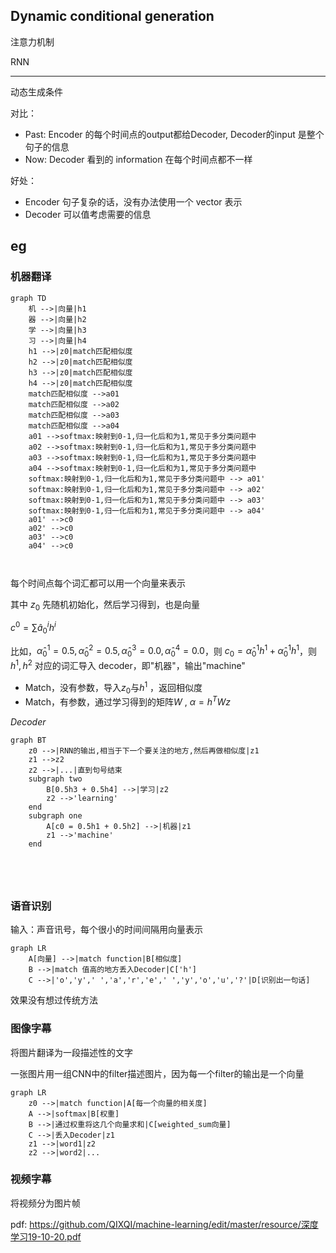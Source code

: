 ## Dynamic conditional generation

注意力机制

RNN

***

动态生成条件

对比：

* Past:  Encoder 的每个时间点的output都给Decoder, Decoder的input 是整个句子的信息
* Now: Decoder 看到的 information 在每个时间点都不一样

好处：

* Encoder 句子复杂的话，没有办法使用一个 vector 表示
* Decoder 可以值考虑需要的信息



## eg

### 机器翻译



```mermaid
graph TD
	机 -->|向量|h1
	器 -->|向量|h2
	学 -->|向量|h3
	习 -->|向量|h4
	h1 -->|z0|match匹配相似度
	h2 -->|z0|match匹配相似度
	h3 -->|z0|match匹配相似度
	h4 -->|z0|match匹配相似度
	match匹配相似度 -->a01
	match匹配相似度 -->a02
	match匹配相似度 -->a03
	match匹配相似度 -->a04
	a01 -->softmax:映射到0-1,归一化后和为1,常见于多分类问题中
	a02 -->softmax:映射到0-1,归一化后和为1,常见于多分类问题中
	a03 -->softmax:映射到0-1,归一化后和为1,常见于多分类问题中
	a04 -->softmax:映射到0-1,归一化后和为1,常见于多分类问题中
	softmax:映射到0-1,归一化后和为1,常见于多分类问题中 --> a01'
	softmax:映射到0-1,归一化后和为1,常见于多分类问题中 --> a02'
	softmax:映射到0-1,归一化后和为1,常见于多分类问题中 --> a03'
	softmax:映射到0-1,归一化后和为1,常见于多分类问题中 --> a04'
	a01' -->c0
	a02' -->c0
	a03' -->c0
	a04' -->c0

	

```

每个时间点每个词汇都可以用一个向量来表示

其中 $z_{0}$ 先随机初始化，然后学习得到，也是向量

$c^{0} = \sum \hat{a}_{0}^{i}h^{i}$

比如，$\hat{\alpha}^{1}_{0} = 0.5, \hat{\alpha}^{2}_{0} = 0.5, \hat{\alpha}^{3}_{0} = 0.0, \hat{\alpha}^{4}_{0} = 0.0$，则 $c_{0} = \hat{\alpha}^{1}_{0}h^{1} + \hat{\alpha}^{1}_{0}h^{1}$，则$h^{1} , h^{2}$ 对应的词汇导入 decoder，即"机器"，输出"machine"

* Match，没有参数，导入$z_{0}$与$h^{1}$ ，返回相似度
* Match，有参数，通过学习得到的矩阵$W$ , $\alpha = h^{T}Wz$



*Decoder*

```mermaid
graph BT
	z0 -->|RNN的输出,相当于下一个要关注的地方,然后再做相似度|z1
	z1 -->z2
	z2 -->|...|直到句号结束
	subgraph two
		B[0.5h3 + 0.5h4] -->|学习|z2
		z2 -->'learning'
	end
	subgraph one
		A[c0 = 0.5h1 + 0.5h2] -->|机器|z1
		z1 -->'machine'
	end


	
	
```

### 语音识别

输入：声音讯号，每个很小的时间间隔用向量表示

```mermaid
graph LR
	A[向量] -->|match function|B[相似度]
	B -->|match 值高的地方丢入Decoder|C['h']
	C -->|'o','y',' ','a','r','e',' ','y','o','u','?'|D[识别出一句话]
```

效果没有想过传统方法



### 图像字幕

将图片翻译为一段描述性的文字

一张图片用一组CNN中的filter描述图片，因为每一个filter的输出是一个向量

```mermaid
graph LR
	z0 -->|match function|A[每一个向量的相关度]
	A -->|softmax|B[权重]
	B -->|通过权重将这几个向量求和|C[weighted_sum向量]
	C -->|丢入Decoder|z1
	z1 -->|word1|z2
	z2 -->|word2|...
```

### 视频字幕

将视频分为图片帧

pdf: https://github.com/QIXQI/machine-learning/edit/master/resource/深度学习19-10-20.pdf
